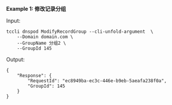 **Example 1: 修改记录分组**



Input: 

```
tccli dnspod ModifyRecordGroup --cli-unfold-argument  \
    --Domain domain.com \
    --GroupName 分组2 \
    --GroupId 145
```

Output: 
```
{
    "Response": {
        "RequestId": "ec8949ba-ec3c-446e-b9eb-5aeafa238f0a",
        "GroupId": 145
    }
}
```

